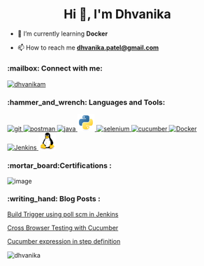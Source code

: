 <h1 align="center">Hi 👋, I'm Dhvanika</h1>

- 🌱 I’m currently learning **Docker**

- 📫 How to reach me **dhvanika.patel@gmail.com**

<h3 align="left">:mailbox: Connect with me:</h3>
<p align="left">
<a href="https://linkedin.com/in/dhvanikam" target="blank"><img align="center" src="https://raw.githubusercontent.com/rahuldkjain/github-profile-readme-generator/master/src/images/icons/Social/linked-in-alt.svg" alt="dhvanikam" height="30" width="40" /></a>
</p>

<h3 align="left">:hammer_and_wrench: Languages and Tools:</h3>
<p align="left"> 
  <a href="https://git-scm.com/" target="_blank" rel="noreferrer"> <img src="https://www.vectorlogo.zone/logos/git-scm/git-scm-icon.svg" alt="git" width="40" height="40"/> </a>   
  <a href="https://postman.com" target="_blank" rel="noreferrer"> <img src="https://www.vectorlogo.zone/logos/getpostman/getpostman-icon.svg" alt="postman" width="40" height="40"/> </a> 
  <a href="https://www.java.com/en/" target="_blank" rel="noreferrer"> <img src="https://cdn.jsdelivr.net/gh/devicons/devicon@latest/icons/java/java-original-wordmark.svg" alt="java" width="40" height="40"/> </a> 
  <a href="https://www.python.org" target="_blank" rel="noreferrer"> <img src="https://raw.githubusercontent.com/devicons/devicon/master/icons/python/python-original.svg" alt="python" width="40" height="40"/> </a>   
  <a href="https://www.selenium.dev" target="_blank" rel="noreferrer"> <img src="https://raw.githubusercontent.com/detain/svg-logos/780f25886640cef088af994181646db2f6b1a3f8/svg/selenium-logo.svg" alt="selenium" width="40" height="40"/> </a> 
  <a href="https://cucumber.io/" target="_blank" rel="noreferrer"> <img src="https://cdn.jsdelivr.net/gh/devicons/devicon@latest/icons/cucumber/cucumber-plain.svg" alt="cucumber" width="40" height="40"/> </a>
  <a href="https://www.docker.com/" target="_blank" rel="noreferrer"> <img src="https://cdn.jsdelivr.net/gh/devicons/devicon@latest/icons/docker/docker-original-wordmark.svg" alt="Docker" width="40" height="40"/> </a>
  <a href="https://www.jenkins.io/" target="_blank" rel="noreferrer"> <img src="https://cdn.jsdelivr.net/gh/devicons/devicon@latest/icons/jenkins/jenkins-original.svg" alt="Jenkins" width="40" height="40"/> </a>
  <a href="https://www.linux.org/" target="_blank" rel="noreferrer"> <img src="https://raw.githubusercontent.com/devicons/devicon/master/icons/linux/linux-original.svg" alt="linux" width="40" height="40"/> </a> 
</p>
 

<h3 align="left">:mortar_board:Certifications :</h3>

![image](https://github.com/dhvanikam/dhvanikam/assets/73573915/68cef3e1-a0c4-4f1c-9ab9-fdb5ac34199c)


<h3 align="left">:writing_hand: Blog Posts :</h3>

[Build Trigger using poll scm in Jenkins](https://www.numpyninja.com/post/build-trigger-using-poll-scm-in-jenkins)

[Cross Browser Testing with Cucumber](https://www.numpyninja.com/post/cross-browser-testing-cucumber-with-testng)

[Cucumber expression in step definition](https://numpyninja.com/post/cucumber-expression-in-step-definition)


<p><img align="center" src="https://github-readme-stats.vercel.app/api/top-langs/?username=dhvanikam&layout=compact" alt="dhvanika" /></p>
